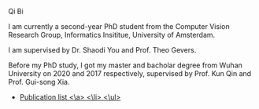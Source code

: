 <p> Qi Bi </p>

<p> I am currently a second-year PhD student from the Computer Vision Research Group, Informatics Insititue, University of Amsterdam. </p>
<p> I am supervised by Dr. Shaodi You and Prof. Theo Gevers. </p>

<p> Before my PhD study, I got my master and bacholar degree from Wuhan University on 2020 and 2017 respectively, supervised by Prof. Kun Qin and Prof. Gui-song Xia. </p>

<ul>
  <li> <a href="https://scholar.google.com/citations?user=v6RAqYwAAAAJ&hl=zh-CN"> Publication list <\a> <\li>
<\ul>
